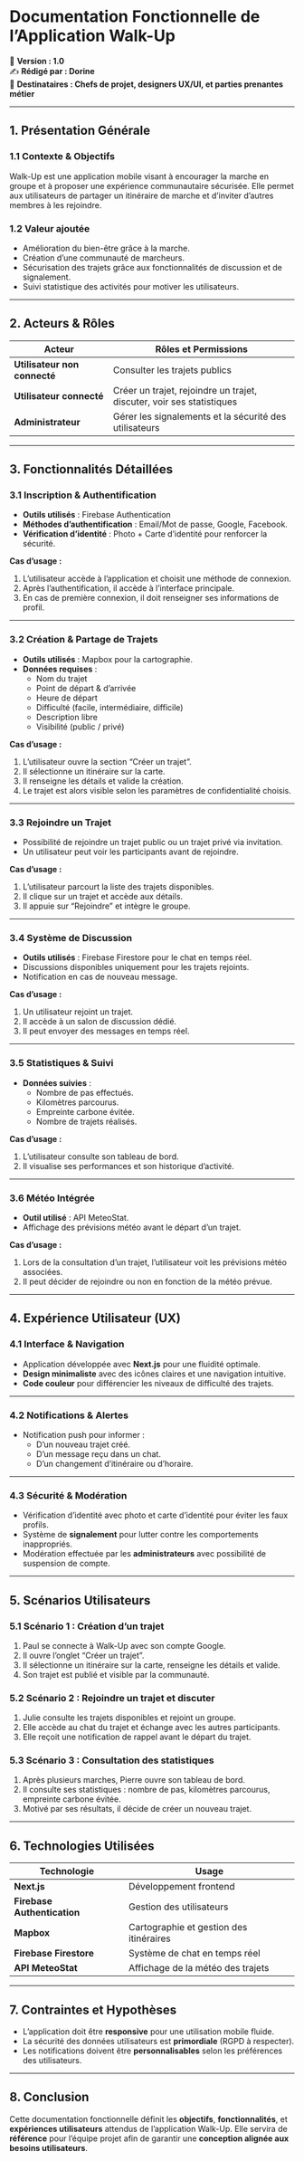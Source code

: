 # **Documentation Fonctionnelle de l’Application Walk-Up**

📅 **Version : 1.0**  
✍ **Rédigé par : Dorine**  
📌 **Destinataires : Chefs de projet, designers UX/UI, et parties prenantes métier**  

---

## **1. Présentation Générale**

### **1.1 Contexte & Objectifs**
Walk-Up est une application mobile visant à encourager la marche en groupe et à proposer une expérience communautaire sécurisée. Elle permet aux utilisateurs de partager un itinéraire de marche et d’inviter d’autres membres à les rejoindre.

### **1.2 Valeur ajoutée**
- Amélioration du bien-être grâce à la marche.
- Création d’une communauté de marcheurs.
- Sécurisation des trajets grâce aux fonctionnalités de discussion et de signalement.
- Suivi statistique des activités pour motiver les utilisateurs.

---

## **2. Acteurs & Rôles**

| **Acteur**              | **Rôles et Permissions** |
|-------------------------|-------------------------|
| **Utilisateur non connecté** | Consulter les trajets publics |
| **Utilisateur connecté** | Créer un trajet, rejoindre un trajet, discuter, voir ses statistiques |
| **Administrateur** | Gérer les signalements et la sécurité des utilisateurs |

---

## **3. Fonctionnalités Détaillées**

### **3.1 Inscription & Authentification**
- **Outils utilisés** : Firebase Authentication  
- **Méthodes d’authentification** : Email/Mot de passe, Google, Facebook.  
- **Vérification d’identité** : Photo + Carte d’identité pour renforcer la sécurité.  

**Cas d’usage :**
1. L’utilisateur accède à l’application et choisit une méthode de connexion.
2. Après l’authentification, il accède à l’interface principale.
3. En cas de première connexion, il doit renseigner ses informations de profil.

---

### **3.2 Création & Partage de Trajets**
- **Outils utilisés** : Mapbox pour la cartographie.
- **Données requises** :
  - Nom du trajet  
  - Point de départ & d’arrivée  
  - Heure de départ  
  - Difficulté (facile, intermédiaire, difficile)  
  - Description libre  
  - Visibilité (public / privé)  

**Cas d’usage :**
1. L’utilisateur ouvre la section “Créer un trajet”.
2. Il sélectionne un itinéraire sur la carte.
3. Il renseigne les détails et valide la création.
4. Le trajet est alors visible selon les paramètres de confidentialité choisis.

---

### **3.3 Rejoindre un Trajet**
- Possibilité de rejoindre un trajet public ou un trajet privé via invitation.
- Un utilisateur peut voir les participants avant de rejoindre.

**Cas d’usage :**
1. L’utilisateur parcourt la liste des trajets disponibles.
2. Il clique sur un trajet et accède aux détails.
3. Il appuie sur “Rejoindre” et intègre le groupe.

---

### **3.4 Système de Discussion**
- **Outils utilisés** : Firebase Firestore pour le chat en temps réel.
- Discussions disponibles uniquement pour les trajets rejoints.
- Notification en cas de nouveau message.

**Cas d’usage :**
1. Un utilisateur rejoint un trajet.
2. Il accède à un salon de discussion dédié.
3. Il peut envoyer des messages en temps réel.

---

### **3.5 Statistiques & Suivi**
- **Données suivies** :
  - Nombre de pas effectués.
  - Kilomètres parcourus.
  - Empreinte carbone évitée.
  - Nombre de trajets réalisés.

**Cas d’usage :**
1. L’utilisateur consulte son tableau de bord.
2. Il visualise ses performances et son historique d’activité.

---

### **3.6 Météo Intégrée**
- **Outil utilisé** : API MeteoStat.
- Affichage des prévisions météo avant le départ d’un trajet.

**Cas d’usage :**
1. Lors de la consultation d’un trajet, l’utilisateur voit les prévisions météo associées.
2. Il peut décider de rejoindre ou non en fonction de la météo prévue.

---

## **4. Expérience Utilisateur (UX)**

### **4.1 Interface & Navigation**
- Application développée avec **Next.js** pour une fluidité optimale.
- **Design minimaliste** avec des icônes claires et une navigation intuitive.
- **Code couleur** pour différencier les niveaux de difficulté des trajets.

---

### **4.2 Notifications & Alertes**
- Notification push pour informer :
  - D’un nouveau trajet créé.
  - D’un message reçu dans un chat.
  - D’un changement d’itinéraire ou d’horaire.

---

### **4.3 Sécurité & Modération**
- Vérification d’identité avec photo et carte d’identité pour éviter les faux profils.
- Système de **signalement** pour lutter contre les comportements inappropriés.
- Modération effectuée par les **administrateurs** avec possibilité de suspension de compte.

---

## **5. Scénarios Utilisateurs**

### **5.1 Scénario 1 : Création d’un trajet**
1. Paul se connecte à Walk-Up avec son compte Google.
2. Il ouvre l’onglet “Créer un trajet”.
3. Il sélectionne un itinéraire sur la carte, renseigne les détails et valide.
4. Son trajet est publié et visible par la communauté.

### **5.2 Scénario 2 : Rejoindre un trajet et discuter**
1. Julie consulte les trajets disponibles et rejoint un groupe.
2. Elle accède au chat du trajet et échange avec les autres participants.
3. Elle reçoit une notification de rappel avant le départ du trajet.

### **5.3 Scénario 3 : Consultation des statistiques**
1. Après plusieurs marches, Pierre ouvre son tableau de bord.
2. Il consulte ses statistiques : nombre de pas, kilomètres parcourus, empreinte carbone évitée.
3. Motivé par ses résultats, il décide de créer un nouveau trajet.

---

## **6. Technologies Utilisées**

| **Technologie**  | **Usage** |
|-----------------|----------|
| **Next.js** | Développement frontend |
| **Firebase Authentication** | Gestion des utilisateurs |
| **Mapbox** | Cartographie et gestion des itinéraires |
| **Firebase Firestore** | Système de chat en temps réel |
| **API MeteoStat** | Affichage de la météo des trajets |

---

## **7. Contraintes et Hypothèses**
- L’application doit être **responsive** pour une utilisation mobile fluide.
- La sécurité des données utilisateurs est **primordiale** (RGPD à respecter).
- Les notifications doivent être **personnalisables** selon les préférences des utilisateurs.

---

## **8. Conclusion**
Cette documentation fonctionnelle définit les **objectifs**, **fonctionnalités**, et **expériences utilisateurs** attendus de l’application Walk-Up. Elle servira de **référence** pour l’équipe projet afin de garantir une **conception alignée aux besoins utilisateurs**.
